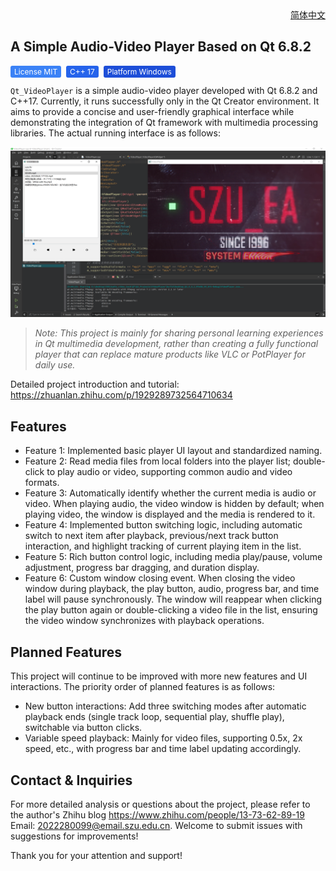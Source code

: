 <div align="right">
  <a href="README.md">简体中文</a>
</div>

## A Simple Audio-Video Player Based on Qt 6.8.2

<span style="background:#3b82f6;color:white;padding:2px 6px;border-radius:3px;font-size:12px;margin-right:4px;">License MIT</span>
<span style="background:#2563eb;color:white;padding:2px 6px;border-radius:3px;font-size:12px;margin-right:4px;">C++ 17</span>
<span style="background:#1d4ed8;color:white;padding:2px 6px;border-radius:3px;font-size:12px;">Platform Windows</span>

`Qt_VideoPlayer` is a simple audio-video player developed with Qt 6.8.2 and C++17. Currently, it runs successfully only in the Qt Creator environment. It aims to provide a concise and user-friendly graphical interface while demonstrating the integration of Qt framework with multimedia processing libraries. The actual running interface is as follows:

![Program Running Screenshot](Resource/program-run.png)

> *Note: This project is mainly for sharing personal learning experiences in Qt multimedia development, rather than creating a fully functional player that can replace mature products like VLC or PotPlayer for daily use.*

Detailed project introduction and tutorial: https://zhuanlan.zhihu.com/p/1929289732564710634

## Features

- Feature 1: Implemented basic player UI layout and standardized naming.
- Feature 2: Read media files from local folders into the player list; double-click to play audio or video, supporting common audio and video formats.
- Feature 3: Automatically identify whether the current media is audio or video. When playing audio, the video window is hidden by default; when playing video, the window is displayed and the media is rendered to it.
- Feature 4: Implemented button switching logic, including automatic switch to next item after playback, previous/next track button interaction, and highlight tracking of current playing item in the list.
- Feature 5: Rich button control logic, including media play/pause, volume adjustment, progress bar dragging, and duration display.
- Feature 6: Custom window closing event. When closing the video window during playback, the play button, audio, progress bar, and time label will pause synchronously. The window will reappear when clicking the play button again or double-clicking a video file in the list, ensuring the video window synchronizes with playback operations.

## Planned Features

This project will continue to be improved with more new features and UI interactions. The priority order of planned features is as follows:
- New button interactions: Add three switching modes after automatic playback ends (single track loop, sequential play, shuffle play), switchable via button clicks.
- Variable speed playback: Mainly for video files, supporting 0.5x, 2x speed, etc., with progress bar and time label updating accordingly.

## Contact & Inquiries

For more detailed analysis or questions about the project, please refer to the author's Zhihu blog https://www.zhihu.com/people/13-73-62-89-19
Email: 2022280099@email.szu.edu.cn. Welcome to submit issues with suggestions for improvements!

Thank you for your attention and support!
